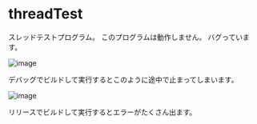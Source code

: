 # threadTest
スレッドテストプログラム。
このプログラムは動作しません。
バグっています。

![image](https://github.com/kuran-kuran/threadTest/assets/57883554/1178c517-eabf-4570-a1b3-58967574a63f)

デバッグでビルドして実行するとこのように途中で止まってしまいます。

![image](https://github.com/kuran-kuran/threadTest/assets/57883554/3a7024a8-1be2-408b-9828-88eff57bf86b)

リリースでビルドして実行するとエラーがたくさん出ます。
